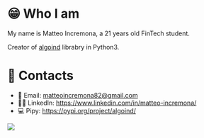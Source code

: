 # 😁 Who I am

My name is Matteo Incremona, a 21 years old FinTech student.

Creator of [algoind] librabry in Python3.

# 📮 Contacts
- 📩 Email: matteoincremona82@gmail.com
- 👨‍💼 LinkedIn: https://www.linkedin.com/in/matteo-incremona/
- 💻 Pipy: https://pypi.org/project/algoind/


[algoind]: https://github.com/matteoincremona/algoind/

<p><img src="https://github-readme-stats.vercel.app/api/top-langs?username=matteoincremona&show_icons=true&locale=en&layout=compact&theme=dark&count_private=true"/></p>
